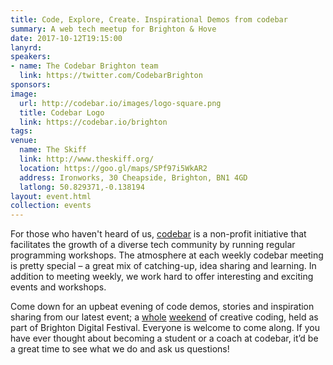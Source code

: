 ```yaml
---
title: Code, Explore, Create. Inspirational Demos from codebar
summary: A web tech meetup for Brighton & Hove
date: 2017-10-12T19:15:00
lanyrd: 
speakers:
- name: The Codebar Brighton team
  link: https://twitter.com/CodebarBrighton
sponsors:
image:
  url: http://codebar.io/images/logo-square.png
  title: Codebar Logo
  link: https://codebar.io/brighton
tags:
venue:
  name: The Skiff
  link: http://www.theskiff.org/
  location: https://goo.gl/maps/SPf97i5WkAR2
  address: Ironworks, 30 Cheapside, Brighton, BN1 4GD
  latlong: 50.829371,-0.138194
layout: event.html
collection: events
---
```



For those who haven't heard of us, [codebar][codebar] is a non-profit initiative that facilitates the growth of a diverse tech community by running regular programming workshops. The atmosphere at each weekly codebar meeting is pretty special – a great mix of catching-up, idea sharing and learning. In addition to meeting weekly, we work hard to offer interesting and exciting events and workshops.

Come down for an upbeat evening of code demos, stories and inspiration sharing from our latest event; a [whole][weekend1] [weekend][weekend2] of creative coding, held as part of Brighton Digital Festival.
Everyone is welcome to come along. If you have ever thought about becoming a student or a coach at codebar, it’d be a great time to see what we do and ask us questions!

[codebar]: https://codebar.io/
[weekend1]: http://brightondigitalfestival.co.uk/events/code-explore-create-day-1
[weekend2]: http://brightondigitalfestival.co.uk/events/code-explore-create-day-2

